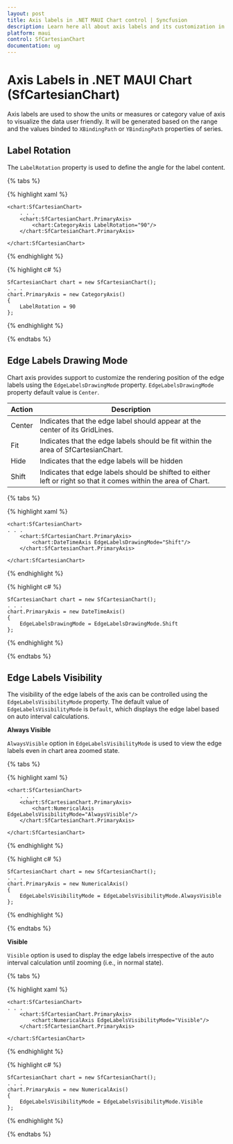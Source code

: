 ```yaml
---
layout: post
title: Axis labels in .NET MAUI Chart control | Syncfusion
description: Learn here all about axis labels and its customization in Syncfusion .NET MAUI Chart (SfCartesianChart) control.
platform: maui
control: SfCartesianChart
documentation: ug
---
```


# Axis Labels in .NET MAUI Chart (SfCartesianChart)

Axis labels are used to show the units or measures or category value of axis to visualize the data user friendly. It will be generated based on the range and the values binded to `XBindingPath` or `YBindingPath` properties of series.

## Label Rotation

The `LabelRotation` property is used to define the angle for the label content.

{% tabs %}

{% highlight xaml %}

    <chart:SfCartesianChart>
        . . .
        <chart:SfCartesianChart.PrimaryAxis>
            <chart:CategoryAxis LabelRotation="90"/>
        </chart:SfCartesianChart.PrimaryAxis>

    </chart:SfCartesianChart>

{% endhighlight %}

{% highlight c# %}

    SfCartesianChart chart = new SfCartesianChart();
    . . .
    chart.PrimaryAxis = new CategoryAxis()
    {
        LabelRotation = 90
    };

{% endhighlight %}

{% endtabs %}

## Edge Labels Drawing Mode

Chart axis provides support to customize the rendering position of the edge labels using the `EdgeLabelsDrawingMode` property. `EdgeLabelsDrawingMode` property default value is `Center`.

| Action | Description |
|--|--|
| Center | Indicates that the edge label should appear at the center of its GridLines. |
| Fit | Indicates that the edge labels should be fit within the area of SfCartesianChart. |
| Hide | Indicates that the edge labels will be hidden |
| Shift | Indicates that edge labels should be shifted to either left or right so that it comes within the area of Chart. |

{% tabs %}

{% highlight xaml %}

    <chart:SfCartesianChart>
    . . .
        <chart:SfCartesianChart.PrimaryAxis>
            <chart:DateTimeAxis EdgeLabelsDrawingMode="Shift"/>
        </chart:SfCartesianChart.PrimaryAxis>

    </chart:SfCartesianChart>

{% endhighlight %}

{% highlight c# %}

    SfCartesianChart chart = new SfCartesianChart();
    . . . 
    chart.PrimaryAxis = new DateTimeAxis()
    {
        EdgeLabelsDrawingMode = EdgeLabelsDrawingMode.Shift
    };

{% endhighlight %}

{% endtabs %}

## Edge Labels Visibility
 
The visibility of the edge labels of the axis can be controlled using the `EdgeLabelsVisibilityMode` property. The default value of `EdgeLabelsVisibilityMode` is `Default`, which displays the edge label based on auto interval calculations.

**Always Visible**

`AlwaysVisible` option in `EdgeLabelsVisibilityMode` is used to view the edge labels even in chart area zoomed state.

{% tabs %}

{% highlight xaml %}

    <chart:SfCartesianChart>
        . . .
        <chart:SfCartesianChart.PrimaryAxis>
            <chart:NumericalAxis EdgeLabelsVisibilityMode="AlwaysVisible"/>
        </chart:SfCartesianChart.PrimaryAxis>

    </chart:SfCartesianChart>

{% endhighlight %}

{% highlight c# %}

    SfCartesianChart chart = new SfCartesianChart();
    . . .
    chart.PrimaryAxis = new NumericalAxis()
    {
        EdgeLabelsVisibilityMode = EdgeLabelsVisibilityMode.AlwaysVisible
    };

{% endhighlight %}

{% endtabs %}

**Visible**

`Visible` option is used to display the edge labels irrespective of the auto interval calculation until zooming (i.e., in normal state).

{% tabs %}

{% highlight xaml %}

    <chart:SfCartesianChart>
    . . .
        <chart:SfCartesianChart.PrimaryAxis>
            <chart:NumericalAxis EdgeLabelsVisibilityMode="Visible"/>
        </chart:SfCartesianChart.PrimaryAxis>

    </chart:SfCartesianChart>

{% endhighlight %}

{% highlight c# %}

    SfCartesianChart chart = new SfCartesianChart();
    . . .
    chart.PrimaryAxis = new NumericalAxis()
    {
        EdgeLabelsVisibilityMode = EdgeLabelsVisibilityMode.Visible
    };

{% endhighlight %}

{% endtabs %}